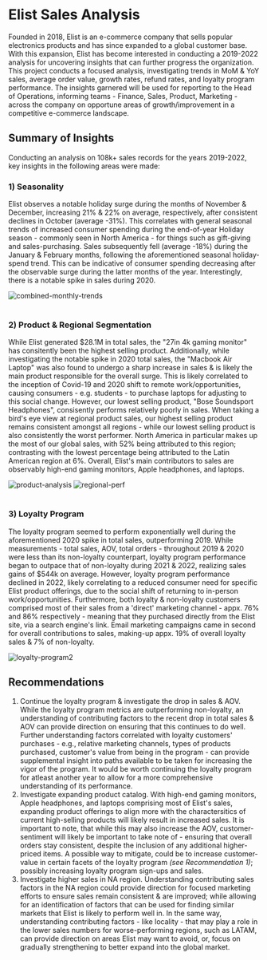 # Elist Sales Analysis
Founded in 2018, Elist is an e-commerce company that sells popular electronics products and has since expanded to a global customer base. With this expansion, Elist has become interested in conducting a 2019-2022 analysis for uncovering insights that can further progress the organization. This project conducts a focused analysis, investigating trends in MoM & YoY sales, average order value, growth rates, refund rates, and loyalty program performance. The insights garnered will be used for reporting to the Head of Operations, informing teams - Finance, Sales, Product, Marketing - across the company on opportune areas of growth/improvement in a competitive e-commerce landscape.

## Summary of Insights
Conducting an analysis on 108k+ sales records for the years 2019-2022, key insights in the following areas were made:
### 1) Seasonality
Elist observes a notable holiday surge during the months of November & December, increasing 21% & 22% on average, respectively, after consistent declines in October (average -31%). This correlates with general seasonal trends of increased consumer spending during the end-of-year Holiday season - commonly seen in North America - for things such as gift-giving and sales-purchasing. Sales subsequently fell (average -18%) during the January & February months, following the aforementioned seasonal holiday-spend trend. This can be indicative of consumer spending decreasing after the observable surge during the latter months of the year. Interestingly, there is a notable spike in sales during 2020.

![combined-monthly-trends](https://github.com/user-attachments/assets/00216ca1-b10a-43a0-8fbb-a2f263361cac)
</br></br>

### 2) Product & Regional Segmentation
While Elist generated $28.1M in total sales, the "27in 4k gaming monitor" has consitently been the highest selling product. Additionally, while investigating the notable spike in 2020 total sales, the "Macbook Air Laptop" was also found to undergo a sharp increase in sales & is likely the main product responsible for the overall surge. This is likely correlated to the inception of Covid-19 and 2020 shift to remote work/opportunities, causing consumers - e.g. students - to purchase laptops for adjusting to this social change. However, our lowest selling product, "Bose Soundsport Headphones", consisently performs relatively poorly in sales. When taking a bird's eye view at regional product sales, our highest selling product remains consistent amongst all regions - while our lowest selling product is also consistently the worst performer. North America in particular makes up the most of our global sales, with 52% being attributed to this region; contrasting with the lowest percentage being attributed to the Latin American region at 6%. Overall, Elist's main contributors to sales are observably high-end gaming monitors, Apple headphones, and laptops.

![product-analysis](https://github.com/user-attachments/assets/3825056c-cd17-4a4e-9f2b-ff773fee9c62)
![regional-perf](https://github.com/user-attachments/assets/dc6e07d7-95e8-4818-a318-0f3c16b60f55)
</br></br>

### 3) Loyalty Program
The loyalty program seemed to perform exponentially well during the aforementioned 2020 spike in total sales, outperforming 2019. While measurements - total sales, AOV, total orders - throughout 2019 & 2020 were less than its non-loyalty counterpart, loyalty program performance began to outpace that of non-loyalty during 2021 & 2022, realizing sales gains of $544k on average. However, loyalty program performance declined in 2022, likely correlating to a reduced consumer need for specific Elist product offerings, due to the social shift of returning to in-person work/opportunities. Furthermore, both loyalty & non-loyalty customers comprised most of their sales from a 'direct' marketing channel - appx. 76% and 86% respectively - meaning that they purchased directly from the Elist site, via a search engine's link. Email marketing campaigns came in second for overall contributions to sales, making-up appx. 19% of overall loyalty sales & 7% of non-loyalty. 

![loyalty-program2](https://github.com/user-attachments/assets/a45b67b8-8420-4376-b3f3-ff77dcdea22b)

## Recommendations
1. Continue the loyalty program & investigate the drop in sales & AOV. While the loyalty program metrics are outperforming non-loyalty, an understanding of contributing factors to the recent drop in total sales & AOV can provide direction on ensuring that this continues to do well. Further understanding factors correlated with loyalty customers' purchases - e.g., relative marketing channels, types of products purchased, customer's value from being in the program - can provide supplemental insight into paths available to be taken for increasing the vigor of the program. It would be worth continuing the loyalty program for atleast another year to allow for a more comprehensive understanding of its performance.
2. Investigate expanding product catalog. With high-end gaming monitors, Apple headphones, and laptops comprising most of Elist's sales, expanding product offerings to align more with the charactersitics of current high-selling products will likely result in increased sales. It is important to note, that while this may also increase the AOV, customer-sentiment will likely be important to take note of - ensuring that overall orders stay consistent, despite the inclusion of any additional higher-priced items. A possible way to mitigate, could be to increase customer-value in certain facets of the loyalty program *(see Recommendation 1)*; possibly increasing loyalty program sign-ups and sales. 
3. Investigate higher sales in NA region. Understanding contributing sales factors in the NA region could provide direction for focused marketing efforts to ensure sales remain consistent & are improved; while allowing for an identification of factors that can be used for finding similar markets that Elist is likely to perform well in. In the same way, understanding contributing factors - like locality - that may play a role in the lower sales numbers for worse-performing regions, such as LATAM, can provide direction on areas Elist may want to avoid, or, focus on gradually strengthening to better expand into the global market.

  
